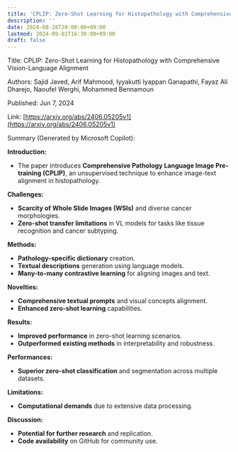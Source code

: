```yaml
---
title: 'CPLIP: Zero-Shot Learning for Histopathology with Comprehensive Vision-Language Alignment'
description: ''
date: 2024-08-28T20:00:00+09:00
lastmod: 2024-09-01T16:30:00+09:00
draft: false
---
```


Title: CPLIP: Zero-Shot Learning for Histopathology with Comprehensive Vision-Language Alignment

Authors: Sajid Javed, Arif Mahmood, Iyyakutti Iyappan Ganapathi, Fayaz Ali Dharejo, Naoufel Werghi, Mohammed Bennamoun

Published: Jun 7, 2024

Link: [https://arxiv.org/abs/2406.05205v1](https://arxiv.org/abs/2406.05205v1)

Summary (Generated by Microsoft Copilot):

**Introduction:**
- The paper introduces **Comprehensive Pathology Language Image Pre-training (CPLIP)**, an unsupervised technique to enhance image-text alignment in histopathology.

**Challenges:**
- **Scarcity of Whole Slide Images (WSIs)** and diverse cancer morphologies.
- **Zero-shot transfer limitations** in VL models for tasks like tissue recognition and cancer subtyping.

**Methods:**
- **Pathology-specific dictionary** creation.
- **Textual descriptions** generation using language models.
- **Many-to-many contrastive learning** for aligning images and text.

**Novelties:**
- **Comprehensive textual prompts** and visual concepts alignment.
- **Enhanced zero-shot learning** capabilities.

**Results:**
- **Improved performance** in zero-shot learning scenarios.
- **Outperformed existing methods** in interpretability and robustness.

**Performances:**
- **Superior zero-shot classification** and segmentation across multiple datasets.

**Limitations:**
- **Computational demands** due to extensive data processing.

**Discussion:**
- **Potential for further research** and replication.
- **Code availability** on GitHub for community use.
